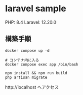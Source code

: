 # laravel sample
PHP: 8.4
Laravel: 12.20.0

## 構築手順
```shell
docker compose up -d

# コンテナ内に入る
docker compose exec app /bin/bash

npm install && npm run build
php artisan migrate
```

http://localhost へアクセス
